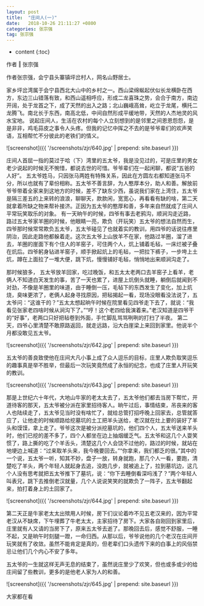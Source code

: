 ```yaml
---
layout: post
title:  "庄间人(一)"
date:   2018-10-26 21:11:27 +0800
categories: 张宗强
tag: 张宗强
---
```


* content
{:toc}

作者    ‖    张宗强

作者张宗强，会宁县头寨镇坪岔村人，网名山野居士。

家乡坪岔湾属于会宁县西北大山中的乡村之一。西山梁绵蜒起伏似长龙横卧在西方，东边三山错落有致，和西山遥相呼应，形成二龙喜珠之势，会合于南方，南边开阔，处于龙首之下，成了天然的出入之路；北山巍峨高耸，屹立于龙尾，横托二龙腾飞。南北长于东西，南高北低，中间自然形成平缓地带，天然的人杰地灵的风水宝地。
说起庄间人，生活在农村的每个人立刻想到的是邻里之间恩恩怨怨，是是非非，鸡毛蒜皮之事令人头疼。但我的记忆中挥之不去的是爷爷辈们的欢声笑语，互相帮忙不分彼此的老铁们的情义。


![screenshot]({{ '/screenshots/zjr/640.jpg' | prepend: site.baseurl  }})


庄间人首屈一指的莫过于哈（下）湾里的五太爷，我是没见过的，可是庄里的男女老少说起的时候无不惋惜，都说去世的可惜。爷爷辈们在一起闲聊，都说“五爸的人好”。
五太爷姓马，只因张马两姓有特殊关系，因此在方圆左右都知道张马不分，所以也就有了辈份相称。五太爷不善言辞，为人憨厚本分，助人和善。解放前爷爷带着全家来到这地方的时候，差不了缺东少西，虽说我们家在上湾住，五太爷是隔三差五的上来转的浪浪，聊聊天，款款闲，宽宽心，再看看有缺的啥，第二天就拿着所缺之物来帮补接济。正因为五太爷的憨厚和善，多年来自然就成了庄间人平常玩笑取乐的对象。
有一天晌午的时候，四爷有事去老鸦沟，顺涧沟走近路，路过五太爷家羊圈的时候，他眼睛一亮，欺负（开玩笑）五太爷的想法自然而生，四爷那时候常常欺负五太爷，五太爷碰见了也就着实的教训，用四爷的话说往疼里阴治，因此走路他都躲着走。这次五太爷上山放羊不在家，他路过羊圈，溜了进去，羊圈的崖面下有个住人的羊窑子，可住两个人，炕上铺着毛毡，一床烂被子叠在炕后。四爷躬身钻进羊窑子，顺手掀起炕上的毛毡，一把拉下裤子，一步垮上土炕，蹲在上面拉了一堆大便，跳下炕，慢慢铺好毛毡，悄悄地出来顺涧沟走了。

那时候狼多， 五太爷放羊回家，吃过晚饭，和五太太老两口去羊窑子上看羊，老俩人不知道白天发生的事，苦了一天也累了，进屋上炕倒头就睡，躺倒后就闻到不对劲，不像是羊圈里的味道，由于睡倒一压，毛毡下的东西发生了变化，加上炕烧，臭味更浓了，老俩人起身寻找原因，把毡揭起一看，现场没眼看没法说了，五太爷问：“这谁干的？”五太太想起晌午时候在院里看见四爷走下去了，就说：“我看见张家老四啥时候从涧沟下了。”“哼！这个老四给我演着来。”老汉知道是四爷干的“好事”，老两口只好把毡卷到外面，手忙脚乱骂骂咧咧的打扫了半夜。       第二天，四爷心里清楚不敢原路返回，就走远路，沿大白崖梁上来回到家里。他说半个月都没敢见五太爷。

![screenshot]({{ '/screenshots/zjr/642.jpg' | prepend: site.baseurl  }})

五太爷的善良致使他在庄间大凡小事上成了众人逗乐的目标，庄里人欺负取笑逗乐的趣事真是举不胜举，但最后一次玩笑竟然成了永恒的纪念，也成了庄里人开玩笑的教训。

![screenshot]({{ '/screenshots/zjr/643.jpg' | prepend: site.baseurl  }})


那是上世纪六十年代，大地山牛家的老太太去了，五太爷他们都去当房下帮忙，开道待客的那天，五太爷被分派在家里招待客人。晌午过后，事情结束，吊丧来的客人也陆续走了，五太爷见当时没有啥忙了，就给总管打招呼晚上回家去，总管就答应了，让他走的时候顺路给挖墓坑的土工把羊头送给，老汉就在灶上要的装好了羊头和馍馍，拿上走了。爷爷这次是被分派挖墓坑的，他们四个人，五太爷送来羊头时，他们已挖的差不多了，四个人都坐在边上抽烟缓乏气。五太爷和这几个人耍笑惯了，路上撕的吃了个羊舌头，清楚这几个人会饶不过他的，路过的时候，就站在地埂边上喊道：“过来取羊头来，我今晚要回去。”“你拿来，我们都乏的很。”其中的一个说，五太爷一听，知其不妙，盘子一放，转身就跑，那几个人一看，要跑，清楚吃了羊头，两个年轻人就起身去追，没跑几步，就被追上了，拉到墓坑边，这几个人没有思考就把五太爷推下了墓坑，说：“你下去睡倒看深吗浅了？”两个年轻人叫表兄，跳下去推倒老汉就量，几个人说说笑笑的就欺负了一阵子，五太爷翻起来，拍打着身上的土回家了。

![screenshot]({{ '/screenshots/zjr/644.jpg' | prepend: site.baseurl  }})


第二天正是牛家老太太出殡用人时候，房下们议论着咋不见五老汉来的，因为平常老汉从不缺席，下午埋葬了牛老太太，主家招待了房下。大家各自刚回到家里后，庄里就有人又请的当房下了，原来五太爷去逝了。那晚回去后，感觉不舒服，一睡不起，又是晌午时刻腿一蹬，一命归西。从那以后，爷爷说他的几个老汉在庄间开玩笑就有了收敛。虽然不能肯定是真的，但老辈们口头遗传下来的白事上的风俗禁忌让他们几个内心不安了多年。

五太爷的一生就这样无声无息的结束了，虽然说庄里少了欢笑，但也或多或少的给庄间留了些教训，更多的是他老人家为人的和善。

![screenshot]({{ '/screenshots/zjr/645.jpg' | prepend: site.baseurl  }})

大家都在看
